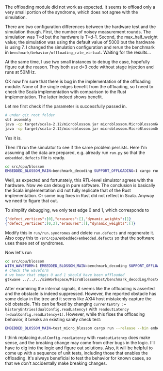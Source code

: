 The offloading module did not work as expected.
It seems to offload only a very small portion of the syndrome, which does not agree with the simulation.

There are two configuration differences between the hardware test and the simulation though.
First, the number of noisey measurement rounds.
The simulation was T=d but the hardware is T=d-1.
Second, the max_half_weight value; the simulation was using the default value of 5000 but the hardware is using 7.
I changed the simulation configuration and rerun the benchmark in `benchmark/behavior/offloading_rate_virtual`.
Waiting for the results...

At the same time, I use two small instances to debug the case, hopefully figure out the reason.
They both use d=3 code without stage injection and runs at 50MHz.

OK now I'm sure that there is bug in the implementation of the offloading module.
None of the single edges benefit from the offloading, so I need to check the Scala implementation with
comparison to the Rust implementation.
The latter indeed shows benefit.

Let me first check if the parameter is successfully passed in.

```sh
# under git root folder
sbt assembly
java -cp target/scala-2.12/microblossom.jar microblossom.MicroBlossomGenerator --support-offloading --output-dir benchmark/hardware/unit_tests/3_debug_offloading/hardware/offloaded_true/offloaded_true_verilog --graph benchmark/hardware/unit_tests/3_debug_offloading/hardware/prepare.json
java -cp target/scala-2.12/microblossom.jar microblossom.MicroBlossomGenerator --output-dir benchmark/hardware/unit_tests/3_debug_offloading/hardware/offloaded_false/offloaded_false_verilog --graph benchmark/hardware/unit_tests/3_debug_offloading/hardware/prepare.json
```

Yes it is.

Then I'll run the simulator to see if the same problem persists.
Here I'm assuming all the data are prepared, e.g. already run `run.py` so that the `embedded.defects` file is ready.

```sh
cd src/cpu/blossom
EMBEDDED_BLOSSOM_MAIN=benchmark_decoding SUPPORT_OFFLOADING=1 cargo run --release --bin embedded_simulator -- ../../../benchmark/hardware/unit_tests/3_debug_offloading/hardware/prepare.json
```

Well, as expected and fortunately, this RTL-level simulator agrees with the hardware.
Now we can debug in pure software.
The conclusion is basically the Scala implementation did not fully replicate that of the Rust implementation.
Or some bug fixes in Rust did not reflect in Scala.
Anyway we need to figure that out.

To simplify debugging, we only test edge 0 and 1, which corresponds to
```json
{"defect_vertices":[0],"erasures":[],"dynamic_weights":[]}
{"defect_vertices":[0,3],"erasures":[],"dynamic_weights":[]}
```

Modify this in `run/run.syndromes` and delete `run.defects` and regenerate it.
Also copy this to `/src/cpu/embedded/embedded.defects` so that the software uses these set of syndromes.

Now let's run

```sh
cd src/cpu/blossom
WITH_WAVEFORM=1 EMBEDDED_BLOSSOM_MAIN=benchmark_decoding SUPPORT_OFFLOADING=1 cargo run --release --bin embedded_simulator -- ../../../benchmark/hardware/unit_tests/3_debug_offloading/hardware/prepare.json
# check the waveform
# we know that edges 0 and 1 should have been offloaded
gtkwave ../../../simWorkspace/MicroBlossomHost/benchmark_decoding/hosted.fst
```

After examining the internal signals, it seems like the offloading is asserted and the obstacle is indeed suppressed.
However, the reported obstacle has some delay in the tree and it seems like AXI4 host mistakenly capture the old obstacle.
This can be fixed by changing `currentEntry := historyEntries(dualConfig.readLatency)` with `readoutLatency (=dualConfig.readLatency+1)`.
However, while this fixes the offloading behavior, it breaks an existing sanity check test:

```sh
EMBEDDED_BLOSSOM_MAIN=test_micro_blossom cargo run --release --bin embedded_simulator -- ../../../resources/graphs/example_code_capacity_d3.json
```
I think replacing `dualConfig.readLatency` with `readoutLatency` does make sense, and the breaking change may come from other bugs in the logic.
I'll have to dig into the logic and figure out solutions.
Also, it will be helpful to come up with a sequence of unit tests, including those that enables the offloading.
It's always beneficial to test the behavior for known cases, so that we don't accidentally make breaking changes.
